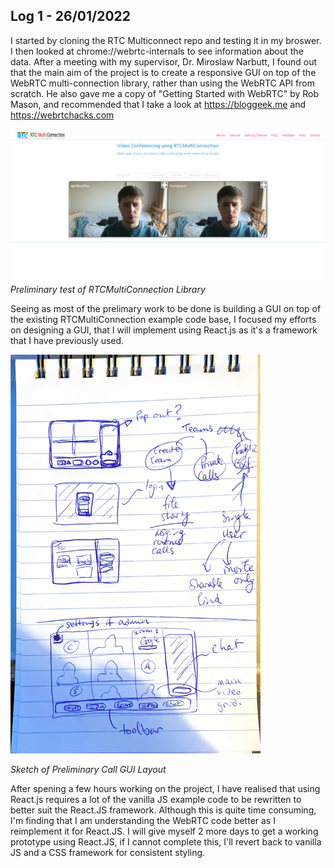 ## Log 1 - 26/01/2022
I started by cloning the RTC Multiconnect repo and testing it in my broswer. I then looked at chrome://webrtc-internals to see information about the data. After a meeting with my supervisor, Dr. Miroslaw Narbutt, I found out that the main aim of the project is to create a responsive GUI on top of the WebRTC multi-connection library, rather than using the WebRTC API from scratch. He also gave me a copy of "Getting Started with WebRTC" by Rob Mason, and recommended that I take a look at https://bloggeek.me and https://webrtchacks.com

![Initial Test of RTCMultiConnection](../../images/FirstTest.png)
*Preliminary test of RTCMultiConnection Library*

Seeing as most of the prelimary work to be done is building a GUI on top of the existing RTCMultiConnection example code base, I focused my efforts on designing a GUI, that I will implement using React.js as it's a framework that I have previously used.

<img src="../../images/prelimUILayout.png" alt="Sketch of Preliminary Call GUI Layout" width="400"/>

*Sketch of Preliminary Call GUI Layout*

After spening a few hours working on the project, I have realised that using React.js requires a lot of the vanilla JS example code to be rewritten to better suit the React.JS framework. Although this is quite time consuming, I'm finding that I am understanding the WebRTC code better as I reimplement it for React.JS. I will give myself 2 more days to get a working prototype using React.JS, if I cannot complete this, I'll revert back to vanilla JS and a CSS framework for consistent styling.

